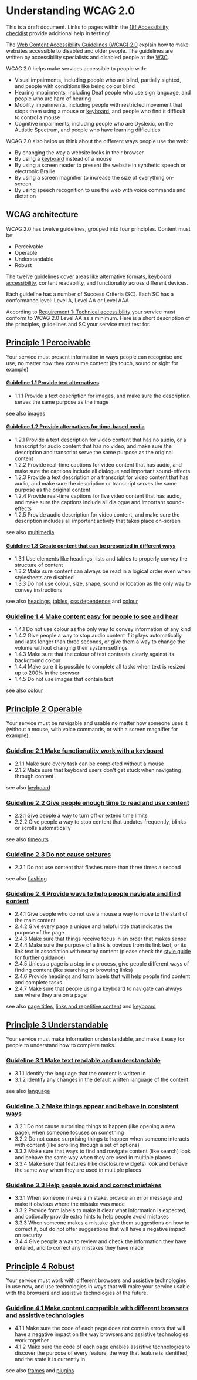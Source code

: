 # Understanding WCAG 2.0

This is a draft document. Links to pages within the [18f Accessibility checklist](https://pages.18f.gov/accessibility/checklist/) provide additional help in testing/

The [Web Content Accessibility Guidelines (WCAG) 2.0](https://www.w3.org/TR/WCAG20/) explain how to make websites accessible to disabled and older people. The guidelines are written by accessibility specialists and disabled people at the [W3C](https://w3.org/).

WCAG 2.0 helps make services accessible to people with:
* Visual impairments, including people who are blind, partially sighted, and people with conditions like being colour blind
* Hearing impairments, including Deaf people who use sign language, and people who are hard of hearing
* Mobility impairments, including people with restricted movement that stops them using a mouse or [keyboard](https://pages.18f.gov/accessibility/keyboard/), and people who find it difficult to control a mouse
* Cognitive impairments, including people who are Dyslexic, on the Autistic Spectrum, and people who have learning difficulties

WCAG 2.0 also helps us think about the different ways people use the web:
* By changing the way a website looks in their browser
* By using a [keyboard](https://pages.18f.gov/accessibility/keyboard/) instead of a mouse
* By using a screen reader to present the website in synthetic speech or electronic Braille
* By using a screen magnifier to increase the size of everything on-screen
* By using speech recognition to use the web with voice commands and dictation

## WCAG architecture

WCAG 2.0 has twelve guidelines, grouped into four principles. Content must be:
* Perceivable
* Operable
* Understandable
* Robust

The twelve guidelines cover areas like alternative formats, [keyboard accessibility](https://pages.18f.gov/accessibility/keyboard/), content readability, and functionality across different devices. 

Each guideline has a number of Success Criteria (SC). Each SC has a conformance level: Level A, Level AA or Level AAA.

According to [Requirement 1: Technical accessibility](requirement1.md) your service must conform to WCAG 2.0 Level AA as a minimum. Here is a short description of the principles, guidelines and SC your service must test for.

## [Principle 1 Perceivable](https://www.w3.org/TR/WCAG20/#perceivable)

Your service must present information in ways people can recognise and use, no matter how they consume content (by touch, sound or sight for example)

#### [Guideline 1.1 Provide text alternatives](https://www.w3.org/TR/WCAG20/#text-equiv)
* 1.1.1 Provide a text description for images, and make sure the description serves the same purpose as the image

see also [images](https://pages.18f.gov/accessibility/images/)

#### [Guideline 1.2 Provide alternatives for time-based media](https://www.w3.org/TR/WCAG20/#media-equiv)
* 1.2.1 Provide a text description for video content that has no audio, or a transcript for audio content that has no video, and make sure the description and transcript serve the same purpose as the original content
* 1.2.2 Provide real-time captions for video content that has audio, and make sure the captions include all dialogue and important sound-effects
* 1.2.3 Provide a text description or a transcript for video content that has audio, and make sure the description or transcript serves the same purpose as the original content
* 1.2.4 Provide real-time captions for live video content that has audio, and make sure the captions include all dialogue and important sound-effects
* 1.2.5 Provide audio description for video content, and make sure the description includes all important activity that takes place on-screen

see also [multimedia](https://pages.18f.gov/accessibility/multimedia/)

#### [Guideline 1.3 Create content that can be presented in different ways](https://www.w3.org/TR/WCAG20/#content-structure-separation)
* 1.3.1 Use elements like headings, lists and tables to properly convey the structure of content
* 1.3.2 Make sure content can always be read in a logical order even when stylesheets are disabled
* 1.3.3 Do not use colour, size, shape, sound or location as the only way to convey instructions

see also [headings](https://pages.18f.gov/accessibility/headings/), [tables](https://pages.18f.gov/accessibility/tables/), [css dependence](https://pages.18f.gov/accessibility/css/) and [colour](https://pages.18f.gov/accessibility/color/)

### [Guideline 1.4 Make content easy for people to see and hear](https://www.w3.org/TR/WCAG20/#visual-audio-contrast)
* 1.4.1 Do not use colour as the only way to convey information of any kind
* 1.4.2 Give people a way to stop audio content if it plays automatically and lasts longer than three seconds, or give them a way to change the volume without changing their system settings
* 1.4.3 Make sure that the colour of text contrasts clearly against its background colour
* 1.4.4 Make sure it is possible to complete all tasks when text is resized up to 200% in the browser
* 1.4.5 Do not use images that contain text

see also [colour](https://pages.18f.gov/accessibility/color/)

## [Principle 2 Operable](https://www.w3.org/TR/WCAG20/#operable)

Your service must be navigable and usable no matter how someone uses it (without a mouse, with voice commands, or with a screen magnifier for example).

### [Guideline 2.1 Make functionality work with a keyboard](https://www.w3.org/TR/WCAG20/#keyboard-operation)
* 2.1.1 Make sure every task can be completed without a mouse
* 2.1.2 Make sure that keyboard users don't get stuck when navigating through content

see also [keyboard](https://pages.18f.gov/accessibility/keyboard/)

### [Guideline 2.2 Give people enough time to read and use content](https://www.w3.org/TR/WCAG20/#time-limits)
* 2.2.1 Give people a way to turn off or extend time limits
* 2.2.2 Give people a way to stop content that updates frequently, blinks or scrolls automatically

see also [timeouts](https://pages.18f.gov/accessibility/timeouts/)

### [Guideline 2.3 Do not cause seizures](https://www.w3.org/TR/WCAG20/#seizure)
* 2.3.1 Do not use content that flashes more than three times a second

see also [flashing](https://pages.18f.gov/accessibility/flashing/)

### [Guideline 2.4 Provide ways to help people navigate and find content](https://www.w3.org/TR/WCAG20/#navigation-mechanisms)
* 2.4.1 Give people who do not use a mouse a way to move to the start of the main content
* 2.4.2 Give every page a unique and helpful title that indicates the purpose of the page
* 2.4.3 Make sure that things receive focus in an order that makes sense
* 2.4.4 Make sure the purpose of a link is obvious from its link text, or its link text in association with nearby content (please check the [style guide](https://www.gov.uk/guidance/style-guide/a-to-z-of-gov-uk-style) for further guidance)
* 2.4.5 Unless a page is a step in a process, give people different ways of finding content (like searching or browsing links)
* 2.4.6 Provide headings and form labels that will help people find content and complete tasks
* 2.4.7 Make sure that people using a keyboard to navigate can always see where they are on a page

see also [page titles](https://pages.18f.gov/accessibility/pagetitles/), [links and repetitive content](https://pages.18f.gov/accessibility/links/) and [keyboard](https://pages.18f.gov/accessibility/keyboard/)

## [Principle 3 Understandable](https://www.w3.org/TR/WCAG20/#understandable)

Your service must make information understandable, and make it easy for people to understand how to complete tasks.

### [Guideline 3.1 Make text readable and understandable](https://www.w3.org/TR/WCAG20/#meaning)
* 3.1.1 Identify the language that the content is written in
* 3.1.2 Identify any changes in the default written language of the content

see also [language](https://pages.18f.gov/accessibility/properties/)

### [Guideline 3.2 Make things appear and behave in consistent ways](https://www.w3.org/TR/WCAG20/#consistent-behavior)
* 3.2.1 Do not cause surprising things to happen (like opening a new page), when someone focuses on something
* 3.2.2 Do not cause surprising things to happen when someone interacts with content (like scrolling through a set of options)
* 3.3.3 Make sure that ways to find and navigate content (like search) look and behave the same way when they are used in multiple places
* 3.3.4 Make sure that features (like disclosure widgets) look and behave the same way when they are used in multiple places

### [Guideline 3.3 Help people avoid and correct mistakes](https://www.w3.org/TR/WCAG20/#minimize-error)
* 3.3.1 When someone makes a mistake, provide an error message and make it obvious where the mistake was made
* 3.3.2 Provide form labels to make it clear what information is expected, and optionally provide extra hints to help people avoid mistakes
* 3.3.3 When someone makes a mistake give them suggestions on how to correct it, but do not offer suggestions that will have a negative impact on security
* 3.4.4 Give people a way to review and check the information they have entered, and to correct any mistakes they have made

## [Principle 4 Robust](https://www.w3.org/TR/WCAG20/#robust)

Your service must work with different browsers and assistive technologies in use now, and use technologies in ways that will make your service usable with the browsers and assistive technologies of the future.

### [Guideline 4.1 Make content compatible with different browsers and assistive technologies](https://www.w3.org/TR/WCAG20/#ensure-compat)
* 4.1.1 Make sure the code of each page does not contain errors that will have a negative impact on the way browsers and assistive technologies work together
* 4.1.2 Make sure the code of each page enables assistive technologies to discover the purpose of every feature, the way that feature is identified, and the state it is currently in

see also [frames](https://pages.18f.gov/accessibility/frames/) and [plugins](https://pages.18f.gov/accessibility/plugins/)

